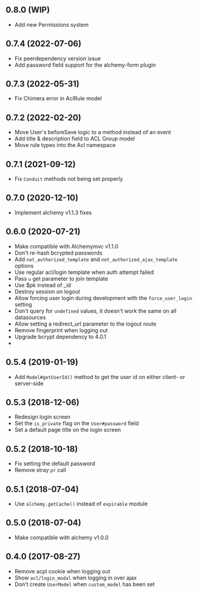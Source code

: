 ## 0.8.0 (WIP)

* Add new Permissions system

## 0.7.4 (2022-07-06)

* Fix peerdependency version issue
* Add password field support for the alchemy-form plugin

## 0.7.3 (2022-05-31)

* Fix Chimera error in AclRule model

## 0.7.2 (2022-02-20)

* Move User's beforeSave logic to a method instead of an event
* Add title & description field to ACL Group model
* Move rule types into the Acl namespace

## 0.7.1 (2021-09-12)

* Fix `Conduit` methods not being set properly

## 0.7.0 (2020-12-10)

* Implement alchemy v1.1.3 fixes

## 0.6.0 (2020-07-21)

* Make compatible with Alchemymvc v1.1.0
* Don't re-hash bcrypted passwords
* Add `not_authorized_template` and `not_authorized_ajax_template` options
* Use regular acl/login template when auth attempt failed
* Pass `u` get parameter to join template
* Use $pk instead of _id
* Destroy session on logout
* Allow forcing user login during development with the `force_user_login` setting
* Don't query for `undefined` values, it doesn't work the same on all datasources
* Allow setting a redirect_url parameter to the logout route
* Remove fingerprint when logging out
* Upgrade bcrypt dependency to 4.0.1
* 

## 0.5.4 (2019-01-19)

* Add `Model#getUserId()` method to get the user id on either client- or server-side

## 0.5.3 (2018-12-06)

* Redesign login screen
* Set the `is_private` flag on the `User#password` field
* Set a default page title on the login screen

## 0.5.2 (2018-10-18)

* Fix setting the default password
* Remove stray `pr` call

## 0.5.1 (2018-07-04)

* Use `alchemy.getCache()` instead of `expirable` module

## 0.5.0 (2018-07-04)

* Make compatible with alchemy v1.0.0

## 0.4.0 (2017-08-27)

* Remove acpl cookie when logging out
* Show `acl/login_modal` when logging in over ajax
* Don't create `UserModel` when `custom_model` has been set